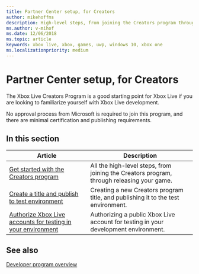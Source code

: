 ```yaml
---
title: Partner Center setup, for Creators
author: mikehoffms
description: High-level steps, from joining the Creators program through releasing your game.
ms.author: v-mihof
ms.date: 12/06/2018
ms.topic: article
keywords: xbox live, xbox, games, uwp, windows 10, xbox one
ms.localizationpriority: medium
---
```


# Partner Center setup, for Creators

The Xbox Live Creators Program is a good starting point for Xbox Live if you are looking to familiarize yourself with Xbox Live development.

No approval process from Microsoft is required to join this program, and there are minimal certification and publishing requirements.


## In this section

| Article | Description |
|---------|-------------|
| [Get started with the Creators program](get-started-with-xbox-live-creators.md) | All the high-level steps, from joining the Creators program, through releasing your game. |
| [Create a title and publish to test environment](create-and-test-a-new-creators-title.md) | Creating a new Creators program title, and publishing it to the test environment. |
| [Authorize Xbox Live accounts for testing in your environment](authorize-xbox-live-accounts.md) | Authorizing a public Xbox Live account for testing in your development environment. |


## See also

[Developer program overview](../get-started/join-dev-program/developer-program-overview.md)
